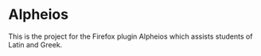 # Alpheios

This is the project for the Firefox plugin Alpheios which assists students of Latin and Greek.
